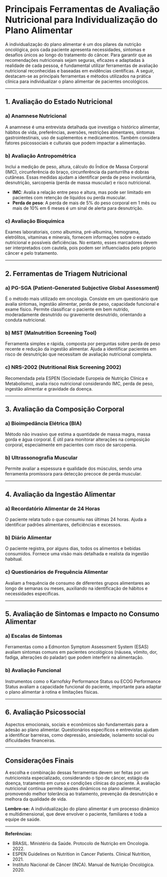 
# Principais Ferramentas de Avaliação Nutricional para Individualização do Plano Alimentar

A individualização do plano alimentar é um dos pilares da nutrição oncológica, pois cada paciente apresenta necessidades, sintomas e desafios únicos ao longo do tratamento do câncer. Para garantir que as recomendações nutricionais sejam seguras, eficazes e adaptadas à realidade de cada pessoa, é fundamental utilizar ferramentas de avaliação nutricional reconhecidas e baseadas em evidências científicas. A seguir, destacam-se as principais ferramentas e métodos utilizados na prática clínica para individualizar o plano alimentar de pacientes oncológicos.

---

## 1. Avaliação do Estado Nutricional

### a) **Anamnese Nutricional**
A anamnese é uma entrevista detalhada que investiga o histórico alimentar, hábitos de vida, preferências, aversões, restrições alimentares, sintomas gastrointestinais, uso de suplementos e medicamentos. Também considera fatores psicossociais e culturais que podem impactar a alimentação.

### b) **Avaliação Antropométrica**
Inclui a medição de peso, altura, cálculo do Índice de Massa Corporal (IMC), circunferência do braço, circunferência da panturrilha e dobras cutâneas. Essas medidas ajudam a identificar perda de peso involuntária, desnutrição, sarcopenia (perda de massa muscular) e risco nutricional.

- **IMC**: Avalia a relação entre peso e altura, mas pode ser limitado em pacientes com retenção de líquidos ou perda muscular.
- **Perda de peso**: A perda de mais de 5% do peso corporal em 1 mês ou mais de 10% em 6 meses é um sinal de alerta para desnutrição.

### c) **Avaliação Bioquímica**
Exames laboratoriais, como albumina, pré-albumina, hemograma, eletrólitos, vitaminas e minerais, fornecem informações sobre o estado nutricional e possíveis deficiências. No entanto, esses marcadores devem ser interpretados com cautela, pois podem ser influenciados pelo próprio câncer e pelo tratamento.

---

## 2. Ferramentas de Triagem Nutricional

### a) **PG-SGA (Patient-Generated Subjective Global Assessment)**
É o método mais utilizado em oncologia. Consiste em um questionário que avalia sintomas, ingestão alimentar, perda de peso, capacidade funcional e exame físico. Permite classificar o paciente em bem nutrido, moderadamente desnutrido ou gravemente desnutrido, orientando a conduta nutricional.

### b) **MST (Malnutrition Screening Tool)**
Ferramenta simples e rápida, composta por perguntas sobre perda de peso recente e redução da ingestão alimentar. Ajuda a identificar pacientes em risco de desnutrição que necessitam de avaliação nutricional completa.

### c) **NRS-2002 (Nutritional Risk Screening 2002)**
Recomendada pela ESPEN (Sociedade Europeia de Nutrição Clínica e Metabolismo), avalia risco nutricional considerando IMC, perda de peso, ingestão alimentar e gravidade da doença.

---

## 3. Avaliação da Composição Corporal

### a) **Bioimpedância Elétrica (BIA)**
Método não invasivo que estima a quantidade de massa magra, massa gorda e água corporal. É útil para monitorar alterações na composição corporal, especialmente em pacientes com risco de sarcopenia.

### b) **Ultrassonografia Muscular**
Permite avaliar a espessura e qualidade dos músculos, sendo uma ferramenta promissora para detecção precoce de perda muscular.

---

## 4. Avaliação da Ingestão Alimentar

### a) **Recordatório Alimentar de 24 Horas**
O paciente relata tudo o que consumiu nas últimas 24 horas. Ajuda a identificar padrões alimentares, deficiências e excessos.

### b) **Diário Alimentar**
O paciente registra, por alguns dias, todos os alimentos e bebidas consumidos. Fornece uma visão mais detalhada e realista da ingestão habitual.

### c) **Questionários de Frequência Alimentar**
Avaliam a frequência de consumo de diferentes grupos alimentares ao longo de semanas ou meses, auxiliando na identificação de hábitos e necessidades específicas.

---

## 5. Avaliação de Sintomas e Impacto no Consumo Alimentar

### a) **Escalas de Sintomas**
Ferramentas como a Edmonton Symptom Assessment System (ESAS) avaliam sintomas comuns em pacientes oncológicos (náusea, vômito, dor, fadiga, alterações do paladar) que podem interferir na alimentação.

### b) **Avaliação Funcional**
Instrumentos como o Karnofsky Performance Status ou ECOG Performance Status avaliam a capacidade funcional do paciente, importante para adaptar o plano alimentar à rotina e limitações físicas.

---

## 6. Avaliação Psicossocial

Aspectos emocionais, sociais e econômicos são fundamentais para a adesão ao plano alimentar. Questionários específicos e entrevistas ajudam a identificar barreiras, como depressão, ansiedade, isolamento social ou dificuldades financeiras.

---

## Considerações Finais

A escolha e combinação dessas ferramentas devem ser feitas por um nutricionista especializado, considerando o tipo de câncer, estágio da doença, tratamento em curso e condições clínicas do paciente. A avaliação nutricional contínua permite ajustes dinâmicos no plano alimentar, promovendo melhor tolerância ao tratamento, prevenção da desnutrição e melhora da qualidade de vida.

**Lembre-se:** A individualização do plano alimentar é um processo dinâmico e multidimensional, que deve envolver o paciente, familiares e toda a equipe de saúde.

---

**Referências:**
- BRASIL. Ministério da Saúde. Protocolo de Nutrição em Oncologia. 2022.
- ESPEN Guidelines on Nutrition in Cancer Patients. Clinical Nutrition, 2021.
- Instituto Nacional de Câncer (INCA). Manual de Nutrição Oncológica. 2020.
```
